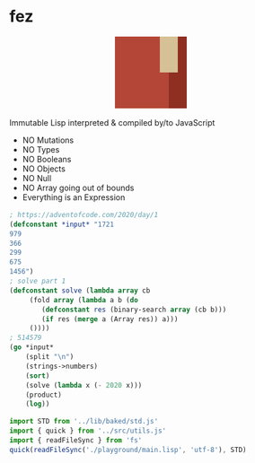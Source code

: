 # fez

<p align="center">
<img width="128" src="./logo.svg"/>
</p>

Immutable Lisp interpreted & compiled by/to JavaScript

- NO Mutations
- NO Types
- NO Booleans
- NO Objects
- NO Null
- NO Array going out of bounds
- Everything is an Expression

```lisp
; https://adventofcode.com/2020/day/1
(defconstant *input* "1721
979
366
299
675
1456")
; solve part 1
(defconstant solve (lambda array cb
     (fold array (lambda a b (do
        (defconstant res (binary-search array (cb b)))
        (if res (merge a (Array res)) a)))
     ())))
; 514579
(go *input*
    (split "\n")
    (strings->numbers)
    (sort)
    (solve (lambda x (- 2020 x)))
    (product)
    (log))
```

```js
import STD from '../lib/baked/std.js'
import { quick } from '../src/utils.js'
import { readFileSync } from 'fs'
quick(readFileSync('./playground/main.lisp', 'utf-8'), STD)
```
